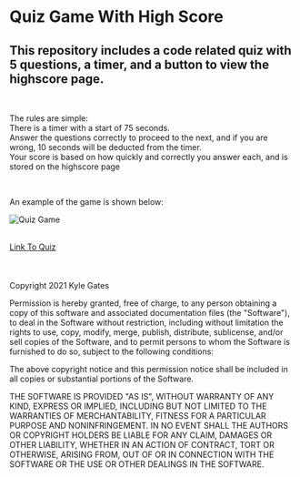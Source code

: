 <h1>Quiz Game With High Score</h1>

<h2>This repository includes a code related quiz with 5 questions, a timer, and a button to view the highscore page.</h2>
<br>

<p>The rules are simple:<br> 
There is a timer with a start of 75 seconds.<br> 
Answer the questions correctly to proceed to the next, and if you are wrong, 10 seconds will be deducted from the timer.<br> 
Your score is based on how quickly and correctly you answer each, and is stored on the highscore page</p>

<br>

<p>An example of the game is shown below:<p>

![Quiz Game](https://user-images.githubusercontent.com/70537665/101086837-4aa20300-3566-11eb-9730-21369edd641f.gif)


<br>
<a href="https://al0harussia.github.io/Quiz-Game-With-High-Score/">Link To Quiz</a>

<br>
<br>
<br>
<br>
Copyright 2021 Kyle Gates

Permission is hereby granted, free of charge, to any person obtaining a copy of this software and associated documentation files (the "Software"), to deal in the Software without restriction, including without limitation the rights to use, copy, modify, merge, publish, distribute, sublicense, and/or sell copies of the Software, and to permit persons to whom the Software is furnished to do so, subject to the following conditions:

The above copyright notice and this permission notice shall be included in all copies or substantial portions of the Software.

THE SOFTWARE IS PROVIDED "AS IS", WITHOUT WARRANTY OF ANY KIND, EXPRESS OR IMPLIED, INCLUDING BUT NOT LIMITED TO THE WARRANTIES OF MERCHANTABILITY, FITNESS FOR A PARTICULAR PURPOSE AND NONINFRINGEMENT. IN NO EVENT SHALL THE AUTHORS OR COPYRIGHT HOLDERS BE LIABLE FOR ANY CLAIM, DAMAGES OR OTHER LIABILITY, WHETHER IN AN ACTION OF CONTRACT, TORT OR OTHERWISE, ARISING FROM, OUT OF OR IN CONNECTION WITH THE SOFTWARE OR THE USE OR OTHER DEALINGS IN THE SOFTWARE.
